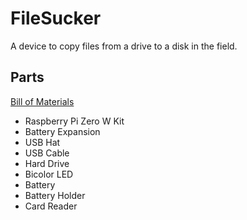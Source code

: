 # FileSucker
A device to copy files from a drive to a disk in the field.
## Parts
[Bill of Materials](https://docs.google.com/spreadsheets/d/1hxs94n88nHpF9AoN5x4ASrCPwUs_z0wqESBdIabh2H8/edit?usp=sharing)
- Raspberry Pi Zero W Kit
- Battery Expansion
- USB Hat
- USB Cable
- Hard Drive
- Bicolor LED
- Battery
- Battery Holder
- Card Reader
